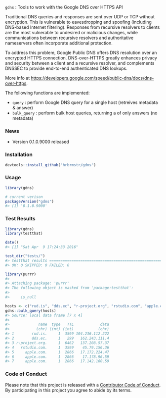 <!-- README.md is generated from README.Rmd. Please edit that file -->
`gdns` : Tools to work with the Google DNS over HTTPS API

Traditional DNS queries and responses are sent over UDP or TCP without encryption. This is vulnerable to eavesdropping and spoofing (including DNS-based Internet filtering). Responses from recursive resolvers to clients are the most vulnerable to undesired or malicious changes, while communications between recursive resolvers and authoritative nameservers often incorporate additional protection.

To address this problem, Google Public DNS offers DNS resolution over an encrypted HTTPS connection. DNS-over-HTTPS greatly enhances privacy and security between a client and a recursive resolver, and complements DNSSEC to provide end-to-end authenticated DNS lookups.

More info at <https://developers.google.com/speed/public-dns/docs/dns-over-https>.

The following functions are implemented:

-   `query` : perform Google DNS query for a single host (retreives metadata & answer)
-   `bulk_query` : perform bulk host queries, returning a of only answers (no metadata)

### News

-   Version 0.1.0.9000 released

### Installation

``` r
devtools::install_github("hrbrmstr/gdns")
```

### Usage

``` r
library(gdns)

# current verison
packageVersion("gdns")
#> [1] '0.1.0.9000'
```

### Test Results

``` r
library(gdns)
library(testthat)

date()
#> [1] "Sat Apr  9 17:24:33 2016"

test_dir("tests/")
#> testthat results ========================================================================================================
#> OK: 0 SKIPPED: 0 FAILED: 0

library(purrr)
#> 
#> Attaching package: 'purrr'
#> The following object is masked from 'package:testthat':
#> 
#>     is_null

hosts <- c("rud.is", "dds.ec", "r-project.org", "rstudio.com", "apple.com")
gdns::bulk_query(hosts)
#> Source: local data frame [7 x 4]
#> 
#>             name  type   TTL            data
#>            (chr) (int) (int)           (chr)
#> 1        rud.is.     1  3599 104.236.112.222
#> 2        dds.ec.     1   299   162.243.111.4
#> 3 r-project.org.     1  6462   137.208.57.37
#> 4   rstudio.com.     1  3599    45.79.156.36
#> 5     apple.com.     1  2866   17.172.224.47
#> 6     apple.com.     1  2866    17.178.96.59
#> 7     apple.com.     1  2866   17.142.160.59
```

### Code of Conduct

Please note that this project is released with a [Contributor Code of Conduct](CONDUCT.md). By participating in this project you agree to abide by its terms.
